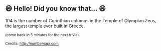 ## :smile: Hello! Did you know that... :smile:
104 is the number of Corinthian columns in the Temple of Olympian Zeus, the largest temple ever built in Greece.

<sup>(come back in 5 minutes for the next trivia)</sup>


<sup>Credits: http://numbersapi.com</sup>
